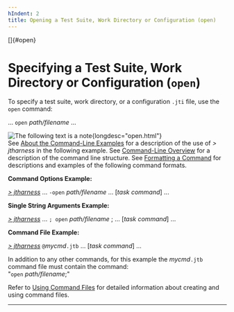 ```yaml
---
hIndent: 2
title: Opening a Test Suite, Work Directory or Configuration (open)
---
```


[]{#open}

# Specifying a Test Suite, Work Directory or Configuration (`open`)

To specify a test suite, work directory, or a configuration `.jti` file, use the `open` command:

\... `open` *path/filename* \...

![The following text is a note](../../images/hg_note.gif){longdesc="open.html"}\
See [About the Command-Line Examples](aboutExamples.html) for a description of the use of *\>
jtharness* in the following example. See [Command-Line Overview](commandLine.html) for a description
of the command line structure. See [Formatting a Command](formatCommands.html) for descriptions and
examples of the following command formats.

**Command Options Example:**

[*\> jtharness*](aboutExamples.html) \... `-open` *path/filename* \... \[*task command*\] \...

**Single String Arguments Example:**

[*\> jtharness*](aboutExamples.html) \... `; open` *path/filename* ; \... \[*task command*\] \...

**Command File Example:**

[*\> jtharness*](aboutExamples.html) `@`*mycmd*`.jtb` \... \[*task command*\] \...

In addition to any other commands, for this example the *mycmd*`.jtb` command file must contain the
command:\
\"`open` *path/filename*;\"

Refer to [Using Command Files](commandFile.html) for detailed information about creating and using
command files.

----------------------------------------------------------------------------------------------------


